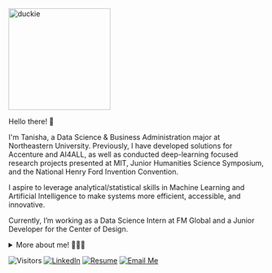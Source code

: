 <img src="https://i.gifer.com/origin/f5/f5baef4b6b6677020ab8d091ef78a3bc.gif" alt="duckie" width="200"/>

Hello there! 👋

I'm Tanisha, a Data Science & Business Administration major at Northeastern University. Previously, I have developed solutions for Accenture and AI4ALL, as well as conducted deep-learning focused research projects presented at MIT, Junior Humanities Science Symposium, and the National Henry Ford Invention Convention. 

I aspire to leverage analytical/statistical skills in Machine Learning and Artificial Intelligence to make systems more efficient, accessible, and innovative.

Currently, I’m working as a Data Science Intern at FM Global and a Junior Developer for the Center of Design.

<details>
<summary>More about me! 👩🏻‍💻</summary>

```
Favorite food: 🍜 
My other interests: 🪐🎧
I play: 🎾
```
<table>
  <tr>
    <th>Languages</th>
    <th>Artificial Intelligence and Machine Learning</th>
    <th>Data Management and Feature Engineering</th>
    <th>Front-End Frameworks</th>
  </tr>
  <tr>
    <td>
      <img src="https://img.shields.io/badge/java-3a75af?style=for-the-badge&logo=coffeescript&logoColor=FDFDFE"></img>
      <img src="https://img.shields.io/badge/Python-FFD43B?style=for-the-badge&logo=python&logoColor=blue"></img>
      <img src="https://img.shields.io/badge/JavaScript-323330?style=for-the-badge&logo=javascript&logoColor=F7DF1E"></img>
      <img src="https://img.shields.io/badge/Kotlin-0095D5?&style=for-the-badge&logo=kotlin&logoColor=white"></img>
      <img src="https://img.shields.io/badge/C%2B%2B-00599C?style=for-the-badge&logo=c%2B%2B&logoColor=white"></img>
    </td>
    <td>
      <img src="https://img.shields.io/badge/PyTorch-EE4C2C?style=for-the-badge&logo=pytorch&logoColor=white"></img>
      <img src="https://img.shields.io/badge/TensorFlow-FF6F00?style=for-the-badge&logo=tensorflow&logoColor=white"></img>
      <img src="https://img.shields.io/badge/Numpy-777BB4?style=for-the-badge&logo=numpy&logoColor=white"></img>
      <img src="https://img.shields.io/badge/OpenCV-27338e?style=for-the-badge&logo=OpenCV&logoColor=white"></img>
      <img src="https://img.shields.io/badge/Jupyter-F37626.svg?&style=for-the-badge&logo=Jupyter&logoColor=white"></img>
      <img src="https://img.shields.io/badge/Colab-F9AB00?style=for-the-badge&logo=googlecolab&color=525252"></img>
    </td>
    <td>
      <img src="https://img.shields.io/badge/Pandas-2C2D72?style=for-the-badge&logo=pandas&logoColor=white"></img>
      <img src="https://img.shields.io/badge/PostgreSQL-316192?style=for-the-badge&logo=postgresql&logoColor=white"></img>
      <img src="https://img.shields.io/badge/MongoDB-4EA94B?style=for-the-badge&logo=mongodb&logoColor=white"></img>
      <img src="https://img.shields.io/badge/SQLite-07405E?style=for-the-badge&logo=sqlite&logoColor=white"></img>
      <img src="https://img.shields.io/badge/conda-342B029.svg?&style=for-the-badge&logo=anaconda&logoColor=white"></img>
    </td>
    <td>
      <img src="https://img.shields.io/badge/React-20232A?style=for-the-badge&logo=react&logoColor=61DAFB"></img>
      <img src="https://img.shields.io/badge/React_Native-20232A?style=for-the-badge&logo=react&logoColor=61DAFB"></img>
      <img src="https://img.shields.io/badge/Flask-000000?style=for-the-badge&logo=flask&logoColor=white"></img>
      <img src="https://img.shields.io/badge/d3.js-F9A03C?style=for-the-badge&logo=d3.js&logoColor=white"></img>
    </td>
  </tr>
</table>

<img src="https://github-readme-streak-stats.herokuapp.com/?user=tanisharajgor"></img>

</details>

![Visitors](https://api.visitorbadge.io/api/visitors?path=https%3A%2F%2Fgithub.com%2Ftanisharajgor&label=Visitors%20Just%20Like%20You!%20%E2%9D%A4%EF%B8%8F&labelColor=%23181818&countColor=%23d9e3f0&style=flat)
[![LinkedIn](https://img.shields.io/badge/LinkedIn-0b65c2?logo=linkedin&logoColor=white)](https://www.linkedin.com/in/tanisharajgor/)
[![Resume](https://img.shields.io/badge/Resume-868688?logo=read.cv)](https://drive.google.com/file/d/1datY10lu8hWt0oE7Y3VgmdRx7QatMWFx/view?usp=sharing)
[![Email Me](https://img.shields.io/badge/Email_Me-bc2927?logo=gmail&logoColor=white)](mailto:tanisha.rajgor@gmail.com)
